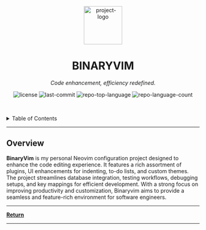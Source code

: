 <p align="center">
  <img src="https://preview.redd.it/i-made-a-neovim-icon-for-macos-download-link-in-comments-v0-w00sqfdjcvxa1.png?width=1024&format=png&auto=webp&s=99650e7810611084789c86c4554121929484dcb6" width="100" alt="project-logo">
</p>
<p align="center">
    <h1 align="center">BINARYVIM</h1>
</p>
<p align="center">
    <em>Code enhancement, efficiency redefined.</em>
</p>
<p align="center">
	<img src="https://img.shields.io/github/license/Binary-Blade/binaryvim?style=default&logo=opensourceinitiative&logoColor=white&color=0080ff" alt="license">
	<img src="https://img.shields.io/github/last-commit/Binary-Blade/binaryvim?style=default&logo=git&logoColor=white&color=0080ff" alt="last-commit">
	<img src="https://img.shields.io/github/languages/top/Binary-Blade/binaryvim?style=default&color=0080ff" alt="repo-top-language">
	<img src="https://img.shields.io/github/languages/count/Binary-Blade/binaryvim?style=default&color=0080ff" alt="repo-language-count">
<p>
<p align="center">
	<!-- default option, no dependency badges. -->
</p>

<br><!-- TABLE OF CONTENTS -->
<details>
  <summary>Table of Contents</summary><br>

- [ Overview](#-overview)
- [ Features](#-features)
- [ Repository Structure](#-repository-structure)
- [ Modules](#-modules)
- [ Getting Started](#-getting-started)
  - [ Installation](#-installation)
  - [ Usage](#-usage)
  - [ Tests](#-tests)
- [ Project Roadmap](#-project-roadmap)
- [ Contributing](#-contributing)
- [ License](#-license)
- [ Acknowledgments](#-acknowledgments)
</details>
<hr>

##  Overview

**BinaryVim** is my personal Neovim configuration project designed to enhance the code editing experience. 
It features a rich assortment of plugins, UI enhancements for indenting, to-do lists, and custom themes. 
The project streamlines database integration, testing workflows, debugging setups, and key mappings for efficient development. 
With a strong focus on improving productivity and customization, Binaryvim aims to provide a seamless and feature-rich environment for software engineers.

---

[**Return**](#-overview)

---
